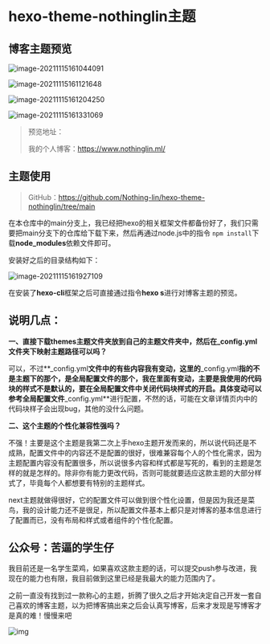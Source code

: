 # hexo-theme-nothinglin主题

## 博客主题预览

![image-20211115161044091](https://NothingLin.coding.net/p/picture/d/picture/git/raw/master/2021/11/15/20211115163414.png)

![image-20211115161121648](https://NothingLin.coding.net/p/picture/d/picture/git/raw/master/2021/11/15/20211115163421.png)

![image-20211115161204250](https://NothingLin.coding.net/p/picture/d/picture/git/raw/master/2021/11/15/20211115163427.png)

![image-20211115161331069](https://NothingLin.coding.net/p/picture/d/picture/git/raw/master/2021/11/15/20211115163432.png)



> 预览地址：
>
> 我的个人博客：https://www.nothinglin.ml/



## 主题使用

> GitHub：https://github.com/Nothing-lin/hexo-theme-nothinglin/tree/main

在本仓库中的main分支上，我已经把hexo的相关框架文件都备份好了，我们只需要把main分支下的仓库给下载下来，然后再通过node.js中的指令 `npm install`下载**node_modules**依赖文件即可。

安装好之后的目录结构如下：

![image-20211115161927109](https://NothingLin.coding.net/p/picture/d/picture/git/raw/master/2021/11/15/20211115164504.png)



在安装了**hexo-cli**框架之后可直接通过指令**hexo s**进行对博客主题的预览。



## 说明几点：

**一、直接下载themes主题文件夹放到自己的主题文件夹中，然后在_config.yml文件夹下映射主题路径可以吗？**

可以，不过**_config.yml**文件中的有些内容我有变动，这里的**_config.yml**指的不是主题下的那个，是全局配置文件的那个，我在里面有变动，主要是我使用的代码块的样式不是默认的，要在全局配置文件中关闭代码块样式的开启。具体变动可以参考全局配置文件**_config.yml**进行配置，不然的话，可能在文章详情页内中的代码块样子会出现bug，其他的没什么问题。



**二、这个主题的个性化兼容性强吗？**

不强！主要是这个主题是我第二次上手hexo主题开发而来的，所以说代码还是不成熟，配置文件中的内容还不是配置的很好，很难兼容每个人的个性化需求，因为主题配置内容没有配置很多，所以说很多内容和样式都是写死的，看到的主题是怎样的就是怎样的。除非你有能力更改代码，否则可能就要适应这款主题的大部分样式了，毕竟每个人都想要有特别的主题样式。

next主题就做得很好，它的配置文件可以做到很个性化设置，但是因为我还是菜鸟，我的设计能力还不是很足，所以配置文件基本上都只是对博客的基本信息进行了配置而已，没有布局和样式或者组件的个性化配置。



## 公众号：苦逼的学生仔

我目前还是一名学生菜鸡，如果喜欢这款主题的话，可以提交push参与改进，我现在的能力也有限，我目前做到这里已经是我最大的能力范围内了。

之前一直没有找到过一款称心的主题，折腾了很久之后才开始决定自己开发一套自己喜欢的博客主题，以为把博客搞出来之后会认真写博客，后来才发现是写博客才是真的难！慢慢来吧

![img](https://www.nothinglin.ml/img/subscribe.jpg)
